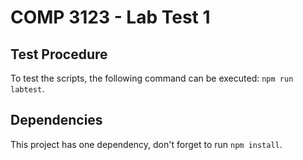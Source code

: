 # COMP 3123 - Lab Test 1
## Test Procedure
To test the scripts, the following command can be executed: `npm run labtest`.

## Dependencies
This project has one dependency, don't forget to run `npm install`.